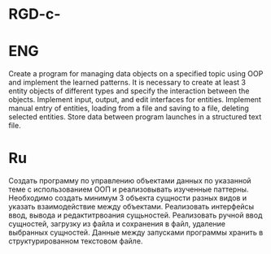 # RGD-c-
# ENG
Create a program for managing data objects on a specified topic using OOP and implement the learned patterns. It is necessary to create at least 3 entity objects of different types and specify the interaction between the objects. Implement input, output, and edit interfaces for entities. Implement manual entry of entities, loading from a file and saving to a file, deleting selected entities. Store data between program launches in a structured text file.

# Ru
Создать программу по управлению объектами данных по указанной теме с  использованием ООП и реализовывать изученные паттерны. 
Необходимо создать минимум 3 объекта сущности разных видов и указать взаимодействие между объектами. Реализовать интерфейсы ввод, вывода и редактитрвоания сущьностей.  Реализовать ручной ввод сущностей, загрузку из файла и сохранения в файл, удаление выбранных сущностей.
Данные между запусками программы хранить в структурированном текстовом файле. 
